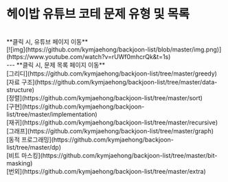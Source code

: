 # 헤이밥 유튜브 코테 문제 유형 및 목록

<br>
**클릭 시, 유튜브 페이지 이동**
<br>
[![img](https://github.com/kymjaehong/backjoon-list/blob/master/img.png)](https://www.youtube.com/watch?v=rUWf0mhcrQk&t=1s)
<br>
---
**클릭 시, 문제 목록 페이지 이동**

<br>
[그리디](https://github.com/kymjaehong/backjoon-list/tree/master/greedy)<br>
[자료 구조](https://github.com/kymjaehong/backjoon-list/tree/master/data-structure)<br>
[정렬](https://github.com/kymjaehong/backjoon-list/tree/master/sort)<br>
[구현](https://github.com/kymjaehong/backjoon-list/tree/master/implementation)<br>
[재귀](https://github.com/kymjaehong/backjoon-list/tree/master/recursive)<br>
[그래프](https://github.com/kymjaehong/backjoon-list/tree/master/graph)<br>
[동적 프로그래밍](https://github.com/kymjaehong/backjoon-list/tree/master/dp)<br>
[비트 마스킹](https://github.com/kymjaehong/backjoon-list/tree/master/bit-masking)<br>
[번외](https://github.com/kymjaehong/backjoon-list/tree/master/extra)<br>

